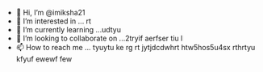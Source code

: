 - 👋 Hi, I’m @imiksha21
- 👀 I’m interested in ... rt
- 🌱 I’m currently learning ...udtyu
- 💞️ I’m looking to collaborate on ...2tryif aerfser tiu l
- 📫 How to reach me ... tyuytu ke rg rt
 jytjdcdwhrt  htw5hos5u4sx rthrtyu kfyuf ewewf few
<!---
imiksha21/imiksha21 is a ✨ special ✨ repository because its `README.md` (this file) appears on your GitHub profile.
You can click the Preview link to take a look at your changes.
--->
